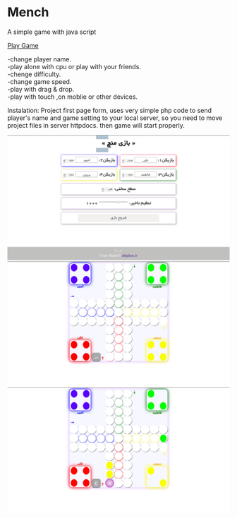 # Mench
A simple game with java script

[Play Game ](https://aligilan.ir/games/mench/index.html)

-change player name. <br>
-play alone with cpu or play with your friends. <br>
-chenge difficulty. <br>
-change game speed. <br>
-play with drag & drop. <br>
-play with touch ,on moblie or other devices. <br>

Instalation:
Project first page form, uses very simple php code to send player's name and game setting to your local server,
so you need to move project files in server httpdocs. then game will start properly.

![Screenshot](image/preview1.png)
![Screenshot](image/preview2.png)
![Screenshot](image/preview3.png)
